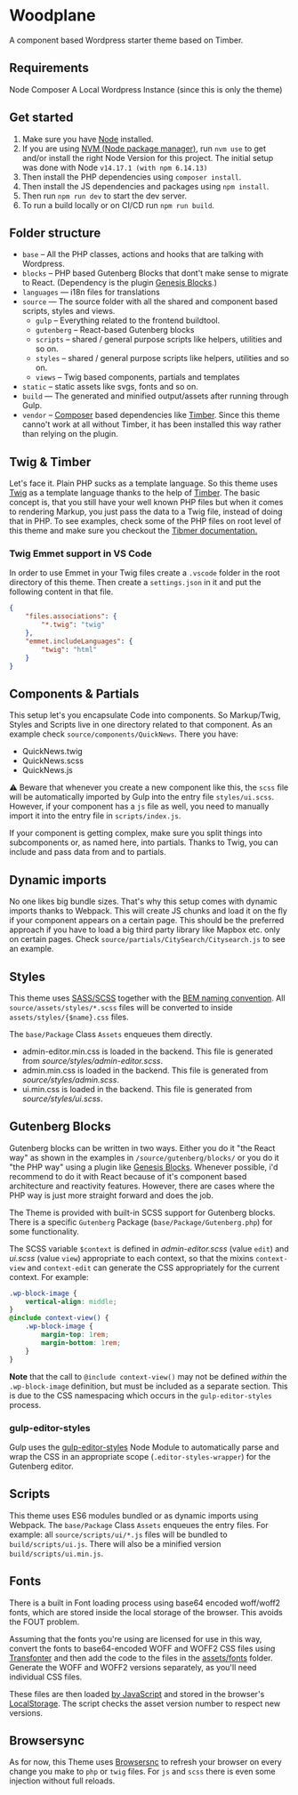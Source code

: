 # Woodplane
A component based Wordpress starter theme based on Timber.

## Requirements
Node 
Composer 
A Local Wordpress Instance (since this is only the theme)

## Get started
1. Make sure you have [Node](https://nodejs.org/en/download/) installed.
2. If you are using [NVM (Node package manager)](https://github.com/nvm-sh/nvm), run `nvm use` to get and/or install the right Node Version for this project. The initial setup was done with Node `v14.17.1 (with npm 6.14.13)`
3. Then install the PHP dependencies using `composer install`.
3. Then install the JS dependencies and packages using `npm install`.
4. Then run `npm run dev` to start the dev server.
5. To run a build locally or on CI/CD run `npm run build`.

## Folder structure
- `base` – All the PHP classes, actions and hooks that are talking with Wordpress.
- `blocks` – PHP based Gutenberg Blocks that dont't make sense to migrate to React. (Dependency is the plugin [Genesis Blocks](https://www.studiopress.com/genesis-blocks/).)
- `languages` — i18n files for translations
- `source` — The source folder with all the shared and component based scripts, styles and views.
    - `gulp` – Everything related to the frontend buildtool.
    - `gutenberg` – React-based Gutenberg blocks
    - `scripts` – shared / general purpose scripts like helpers, utilities and so on.
    - `styles` – shared / general purpose scripts like helpers, utilities and so on.
    - `views` – Twig based components, partials and templates
- `static` – static assets like svgs, fonts and so on.
- `build` — The generated and minified output/assets after running through Gulp.
- `vendor` – [Composer](https://getcomposer.org/) based dependencies like [Timber](https://upstatement.com/timber/). Since this theme canno't work at all without Timber, it has been installed this way rather than relying on the plugin.

## Twig & Timber
Let's face it. Plain PHP sucks as a template language. So this theme uses [Twig](http://twig.sensiolabs.org/) as a template language thanks to the help of [Timber](https://upstatement.com/timber/). The basic concept is, that you still have your well known PHP files but when it comes to rendering Markup, you just pass the data to a Twig file, instead of doing that in PHP. To see examples, check some of the PHP files on root level of this theme and make sure you checkout the [Tibmer documentation.](https://timber.github.io/docs/)

### Twig Emmet support in VS Code
In order to use Emmet in your Twig files create a `.vscode` folder in the root directory of this theme. Then create a `settings.json` in it and put the following content in that file.

```json
{
    "files.associations": {
        "*.twig": "twig"
    },
    "emmet.includeLanguages": {
        "twig": "html"
    }
}
```

## Components & Partials
This setup let's you encapsulate Code into components. So Markup/Twig, Styles and Scripts live in one directory related to that component. As an example check `source/components/QuickNews`. There you have:

- QuickNews.twig
- QuickNews.scss
- QuickNews.js

⚠️ Beware that whenever you create a new component like this, the `scss` file will be automatically imported by Gulp into the entry file `styles/ui.scss`. However, if your component has a `js` file as well, you need to manually import it into the entry file in `scripts/index.js`.

If your component is getting complex, make sure you split things into subcomponents or, as named here, into partials. Thanks to Twig, you can include and pass data from and to partials.

## Dynamic imports
No one likes big bundle sizes. That's why this setup comes with dynamic imports thanks to Webpack. This will create JS chunks and load it on the fly if your component appears on a certain page. This should be the preferred approach if you have to load a big third party library like Mapbox etc. only on certain pages. Check `source/partials/CitySearch/Citysearch.js` to see an example.

## Styles
This theme uses [SASS/SCSS](https://sass-lang.com/) together with the [BEM naming convention](http://getbem.com/). All `source/assets/styles/*.scss` files will be converted to inside `assets/styles/{$name}.css` files.

The `base/Package` Class `Assets` enqueues them directly.

-   admin-editor.min.css is loaded in the backend. This file is generated from _source/styles/admin-editor.scss_.
-   admin.min.css is loaded in the backend. This file is generated from _source/styles/admin.scss_.
-   ui.min.css is loaded in the backend. This file is generated from _source/styles/ui.scss_.

## Gutenberg Blocks
Gutenberg blocks can be written in two ways. Either you do it "the React way" as shown in the examples in `/source/gutenberg/blocks/` or you do it "the PHP way" using a plugin like [Genesis Blocks](https://www.studiopress.com/genesis-blocks/). Whenever possible, i'd recommend to do it with React because of it's component based architecture and reactivity features. However, there are cases where the PHP way is just more straight forward and does the job.

The Theme is provided with built-in SCSS support for Gutenberg blocks. There is a specific `Gutenberg` Package (`base/Package/Gutenberg.php`) for some functionality.

The SCSS variable `$context` is defined in _admin-editor.scss_ (value `edit`) and _ui.scss_ (value `view`) appropriate to each context, so that the mixins `context-view` and `context-edit` can generate the CSS appropriately for the current context. For example:

```scss
.wp-block-image {
    vertical-align: middle;
}
@include context-view() {
    .wp-block-image {
        margin-top: 1rem;
        margin-bottom: 1rem;
    }
}
```

**Note** that the call to `@include context-view()` may not be defined _within_ the `.wp-block-image` definition, but must be included as a separate section. This is due to the CSS namespacing which occurs in the `gulp-editor-styles` process.

### gulp-editor-styles
Gulp uses the [gulp-editor-styles](https://www.npmjs.com/package/gulp-editor-styles) Node Module to automatically parse and wrap the CSS in an appropriate scope (`.editor-styles-wrapper`) for the Gutenberg editor.

## Scripts
This theme uses ES6 modules bundled or as dynamic imports using Webpack. The `base/Package` Class `Assets` enqueues the entry files. For example: all `source/scripts/ui/*.js` files will be bundled to `build/scripts/ui.js`. There will also be a minified version `build/scripts/ui.min.js`.

## Fonts
There is a built in Font loading process using base64 encoded woff/woff2 fonts, which are stored inside the local storage of the browser. This avoids the FOUT problem.

Assuming that the fonts you're using are licensed for use in this way, convert the fonts to base64-encoded WOFF and WOFF2 CSS files using [Transfonter](https://transfonter.org/) and then add the code to the files in the [assets/fonts](https://github.com/SayHelloGmbH/hello-roots/tree/master../../static/fonts) folder. Generate the WOFF and WOFF2 versions separately, as you'll need individual CSS files.

These files are then loaded [by JavaScript](https://github.com/SayHelloGmbH/hello-roots/blob/master/src/Package/Assets.php#L124) and stored in the browser's [LocalStorage](https://javascript.info/localstorage). The script checks the asset version number to respect new versions.

## Browsersync
As for now, this Theme uses [Browsersnc](http://browsersnc.io/) to refresh your browser on every change you make to `php` or `twig` files. For `js` and `scss` there is even some injection without full reloads.
